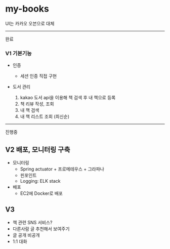 # my-books

UI는 카카오 오븐으로 대체

---
완료

### V1 기본기능
 - 인증
   - 세션 인증 직접 구현
 
 - 도서 관리
   1. kakao 도서 api을 이용해 책 검색 후 내 책으로 등록
   2. 책 리뷰 작성, 조회
   3. 내 책 검색
   4. 내 책 리스트 조회 (최신순)

---
진행중
## V2 배포, 모니터링 구축
- 모니터링
   - Spring actuator + 프로메테우스 + 그라파나
   - 핀포인트
   - Logging: ELK stack 
 - 배포
   - EC2에 Docker로 배포

## V3
- 책 관련 SNS 서비스?
- 다른사람 글 추천해서 보여주기
- 글 공개 비공개
- 1:1 대화
 




